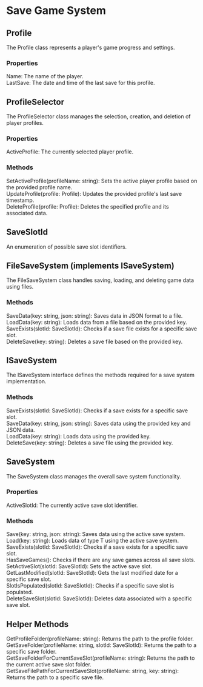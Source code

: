 ﻿# Save Game System

## Profile

The Profile class represents a player's game progress and settings.

### Properties

Name: The name of the player.<br>
LastSave: The date and time of the last save for this profile.

## ProfileSelector

The ProfileSelector class manages the selection, creation, and deletion of player profiles.

### Properties

ActiveProfile: The currently selected player profile.

### Methods
SetActiveProfile(profileName: string): Sets the active player profile based on the provided profile name.<br>
UpdateProfile(profile: Profile): Updates the provided profile's last save timestamp.<br>
DeleteProfile(profile: Profile): Deletes the specified profile and its associated data.<br>

## SaveSlotId

An enumeration of possible save slot identifiers.

## FileSaveSystem (implements ISaveSystem)

The FileSaveSystem class handles saving, loading, and deleting game data using files.

### Methods

SaveData(key: string, json: string): Saves data in JSON format to a file.<br>
LoadData(key: string): Loads data from a file based on the provided key.<br>
SaveExists(slotId: SaveSlotId): Checks if a save file exists for a specific save slot.<br>
DeleteSave(key: string): Deletes a save file based on the provided key.<br>

## ISaveSystem

The ISaveSystem interface defines the methods required for a save system implementation.

### Methods

SaveExists(slotId: SaveSlotId): Checks if a save exists for a specific save slot.<br>
SaveData(key: string, json: string): Saves data using the provided key and JSON data.<br>
LoadData(key: string): Loads data using the provided key.<br>
DeleteSave(key: string): Deletes a save file using the provided key.<br>

## SaveSystem

The SaveSystem class manages the overall save system functionality.

### Properties

ActiveSlotId: The currently active save slot identifier.

### Methods

Save(key: string, json: string): Saves data using the active save system.<br>
Load<T>(key: string): Loads data of type T using the active save system.<br>
SaveExists(slotId: SaveSlotId): Checks if a save exists for a specific save slot.<br>
HasSaveGames(): Checks if there are any save games across all save slots.<br>
SetActiveSlot(slotId: SaveSlotId): Sets the active save slot.<br>
GetLastModified(slotId: SaveSlotId): Gets the last modified date for a specific save slot.<br>
SlotIsPopulated(slotId: SaveSlotId): Checks if a specific save slot is populated.<br>
DeleteSaveSlot(slotId: SaveSlotId): Deletes data associated with a specific save slot.<br>

## Helper Methods

GetProfileFolder(profileName: string): Returns the path to the profile folder.<br>
GetSaveFolder(profileName: string, slotId: SaveSlotId): Returns the path to a specific save folder.<br>
GetSaveFolderForCurrentSaveSlot(profileName: string): Returns the path to the current active save slot folder.<br>
GetSaveFilePathForCurrentSaveSlot(profileName: string, key: string): Returns the path to a specific save file.<br>
